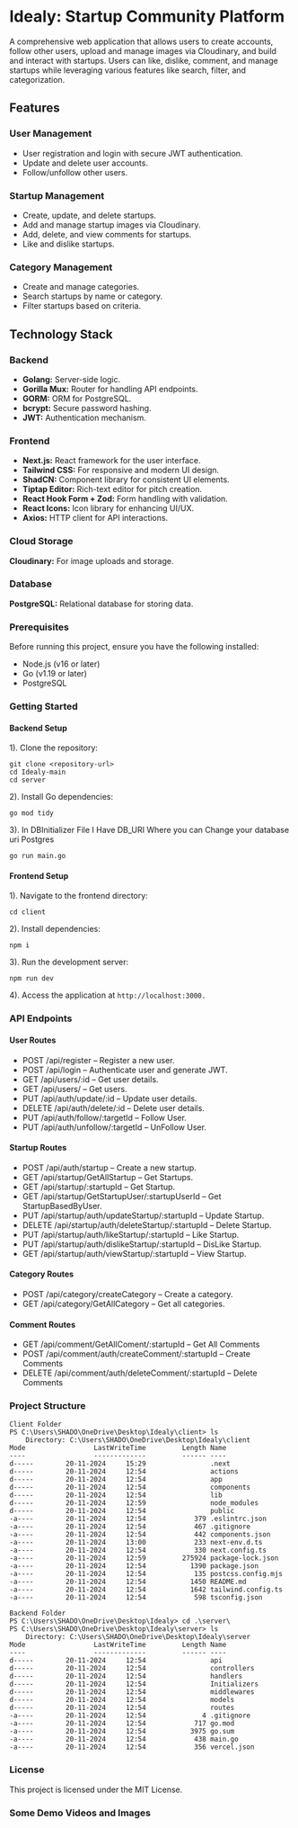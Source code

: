 # **Idealy: Startup Community Platform**

A comprehensive web application that allows users to create accounts, follow other users, upload and manage images via Cloudinary, 
and build and interact with startups. Users can like, dislike, comment, and manage startups while leveraging various features 
like search, filter, and categorization.

## **Features**

### User Management
* User registration and login with secure JWT authentication.
* Update and delete user accounts.
* Follow/unfollow other users.

### Startup Management
* Create, update, and delete startups.
* Add and manage startup images via Cloudinary.
* Add, delete, and view comments for startups.
* Like and dislike startups.

### Category Management
* Create and manage categories.
* Search startups by name or category.
* Filter startups based on criteria.


## Technology Stack
### Backend
* **Golang:** Server-side logic.
* **Gorilla Mux:** Router for handling API endpoints.
* **GORM:** ORM for PostgreSQL.
* **bcrypt:** Secure password hashing.
* **JWT:** Authentication mechanism.


### Frontend
* **Next.js:** React framework for the user interface.
* **Tailwind CSS:** For responsive and modern UI design.
* **ShadCN:** Component library for consistent UI elements.
* **Tiptap Editor:** Rich-text editor for pitch creation.
* **React Hook Form + Zod:** Form handling with validation.
* **React Icons:** Icon library for enhancing UI/UX.
* **Axios:** HTTP client for API interactions.


### Cloud Storage
**Cloudinary:** For image uploads and storage.
### Database
**PostgreSQL:** Relational database for storing data.

### Prerequisites
Before running this project, ensure you have the following installed:
* Node.js (v16 or later)
* Go (v1.19 or later)
* PostgreSQL

### Getting Started
#### Backend Setup
1). Clone the repository:
```
git clone <repository-url>  
cd Idealy-main
cd server
```
2). Install Go dependencies:
```
go mod tidy  
```

3). In DBInitializer File I Have DB_URI Where you can Change your database uri Postgres
```
go run main.go
```

#### Frontend Setup

1). Navigate to the frontend directory:
```
cd client
```

2). Install dependencies:
```
npm i
```

3). Run the development server:
```
npm run dev
```

4). Access the application at `http://localhost:3000.`


### API Endpoints
#### User Routes
* POST /api/register – Register a new user.
* POST /api/login – Authenticate user and generate JWT.
* GET /api/users/:id – Get user details.
* GET /api/users/ – Get users.
* PUT /api/auth/update/:id – Update user details.
* DELETE /api/auth/delete/:id – Delete user details.
* PUT /api/auth/follow/:targetId – Follow User.
* PUT /api/auth/unfollow/:targetId – UnFollow User.

#### Startup Routes
* POST /api/auth/startup – Create a new startup.
* GET /api/startup/GetAllStartup – Get Startups.
* GET /api/startup/:startupId – Get Startup.
* GET /api/startup/GetStartupUser/:startupUserId – Get StartupBasedByUser.
* PUT /api/startup/auth/updateStartup/:startupId – Update Startup.
* DELETE /api/startup/auth/deleteStartup/:startupId – Delete Startup.
* PUT /api/startup/auth/likeStartup/:startupId – Like Startup.
* PUT /api/startup/auth/dislikeStartup/:startupId – DisLike Startup.
* GET /api/startup/auth/viewStartup/:startupId – View Startup.


#### Category Routes
* POST /api/category/createCategory – Create a category.
* GET /api/category/GetAllCategory – Get all categories.

#### Comment Routes
* GET /api/comment/GetAllComent/:startupId – Get All Comments
* POST /api/comment/auth/createComment/:startupId – Create Comments
* DELETE /api/comment/auth/deleteComment/:startupId – Delete Comments


### Project Structure
```
Client Folder
PS C:\Users\SHADO\OneDrive\Desktop\Idealy\client> ls
    Directory: C:\Users\SHADO\OneDrive\Desktop\Idealy\client
Mode                 LastWriteTime         Length Name
----                 -------------         ------ ----
d-----        20-11-2024     15:29                .next
d-----        20-11-2024     12:54                actions
d-----        20-11-2024     12:54                app
d-----        20-11-2024     12:54                components
d-----        20-11-2024     12:54                lib
d-----        20-11-2024     12:59                node_modules
d-----        20-11-2024     12:54                public
-a----        20-11-2024     12:54            379 .eslintrc.json
-a----        20-11-2024     12:54            467 .gitignore
-a----        20-11-2024     12:54            442 components.json
-a----        20-11-2024     13:00            233 next-env.d.ts
-a----        20-11-2024     12:54            330 next.config.ts
-a----        20-11-2024     12:59         275924 package-lock.json
-a----        20-11-2024     12:54           1390 package.json
-a----        20-11-2024     12:54            135 postcss.config.mjs
-a----        20-11-2024     12:54           1450 README.md
-a----        20-11-2024     12:54           1642 tailwind.config.ts
-a----        20-11-2024     12:54            598 tsconfig.json
```
```
Backend Folder
PS C:\Users\SHADO\OneDrive\Desktop\Idealy> cd .\server\
PS C:\Users\SHADO\OneDrive\Desktop\Idealy\server> ls
    Directory: C:\Users\SHADO\OneDrive\Desktop\Idealy\server
Mode                 LastWriteTime         Length Name
----                 -------------         ------ ----
d-----        20-11-2024     12:54                api
d-----        20-11-2024     12:54                controllers
d-----        20-11-2024     12:54                handlers
d-----        20-11-2024     12:54                Initializers
d-----        20-11-2024     12:54                middlewares
d-----        20-11-2024     12:54                models
d-----        20-11-2024     12:54                routes
-a----        20-11-2024     12:54              4 .gitignore
-a----        20-11-2024     12:54            717 go.mod
-a----        20-11-2024     12:54           3975 go.sum
-a----        20-11-2024     12:54            438 main.go
-a----        20-11-2024     12:54            356 vercel.json
```

### License
This project is licensed under the MIT License.


### Some Demo Videos and Images


